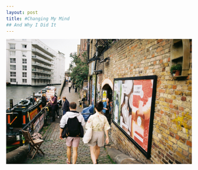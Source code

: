 ```yaml
--- 
layout: post 
title: #Changing My Mind 
## And Why I Did It 
---
```

![London](/images/C027483-R1-28-31.jpg)

